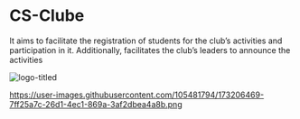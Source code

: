 # CS-Clube
 It aims to facilitate the registration of students for the club’s activities and participation in it. Additionally, facilitates the club’s leaders to announce the activities
 
 
 
![logo-titled](https://user-images.githubusercontent.com/79336646/175769998-445e9ac1-959e-4e6f-9868-c2b50ec9604e.jpg)


https://user-images.githubusercontent.com/105481794/173206469-7ff25a7c-26d1-4ec1-869a-3af2dbea4a8b.png 
